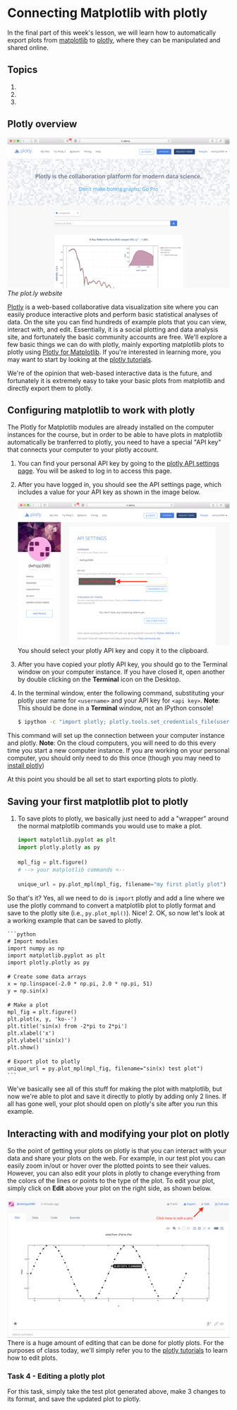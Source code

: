 # Connecting Matplotlib with plotly
In the final part of this week's lesson, we will learn how to automatically export plots from [matplotlib](http://matplotlib.org/) to [plotly](https://plot.ly/), where they can be manipulated and shared online.

## Topics
1. 
2. 
3. 

## Plotly overview
![The plot.ly website](../img/plotly-site.png)<br/>
*The plot.ly website*

[Plotly](https://plot.ly/) is a web-based collaborative data visualization site where you can easily produce interactive plots and perform basic statistical analyses of data.
On the site you can find hundreds of example plots that you can view, interact with, and edit.
Essentially, it is a social plotting and data analysis site, and fortunately the basic community accounts are free.
We'll explore a few basic things we can do with plotly, mainly exporting matplotlib plots to plotly using [Plotly for Matplotlib](https://plot.ly/matplotlib/).
If you're interested in learning more, you may want to start by looking at the [plotly tutorials](http://help.plot.ly/tutorials/).

We're of the opinion that web-based interactive data is the future, and fortunately it is extremely easy to take your basic plots from matplotlib and directly export them to plotly.

## Configuring matplotlib to work with plotly
The Plotly for Matplotlib modules are already installed on the computer instances for the course, but in order to be able to have plots in matplotlib automatically be tranferred to plotly, you need to have a special "API key" that connects your computer to your plotly account.

1. You can find your personal API key by going to the [plotly API settings page](). You will be asked to log in to access this page.
2. After you have logged in, you should see the API settings page, which includes a value for your API key as shown in the image below.

    ![The plotly API settings page](../img/plotly-api-key.png)<br/>
You should select your plotly API key and copy it to the clipboard.
3. After you have copied your plotly API key, you should go to the Terminal window on your computer instance.
If you have closed it, open another by double clicking on the **Terminal** icon on the Desktop.
4. In the terminal window, enter the following command, substituting your plotly user name for `<username>` and your API key for `<api key>`. **Note**: This should be done in a **Terminal** window, not an IPython console!

    ```bash
    $ ipython -c "import plotly; plotly.tools.set_credentials_file(username='<username>', api_key='<api key>')"
    ```
This command will set up the connection between your computer instance and plotly.
**Note**: On the cloud computers, you will need to do this every time you start a new computer instance.
If you are working on your personal computer, you should only need to do this once (though you may need to [install plotly](https://plot.ly/matplotlib/getting-started/#installation))

At this point you should be all set to start exporting plots to plotly.

## Saving your first matplotlib plot to plotly
1. To save plots to plotly, we basically just need to add a "wrapper" around the normal matplotlib commands you would use to make a plot.

    ```python
    import matplotlib.pyplot as plt
    import plotly.plotly as py

    mpl_fig = plt.figure()
    # --> your matplotlib commands <--

    unique_url = py.plot_mpl(mpl_fig, filename="my first plotly plot")
    ```
So that's it?
Yes, all we need to do is `import` plotly and add a line where we use the plotly command to convert a matplotlib plot to plotly format and save to the plotly site (i.e., `py.plot_mpl()`).
Nice!
2. OK, so now let's look at a working example that can be saved to plotly.

    ```python
    # Import modules
    import numpy as np
    import matplotlib.pyplot as plt
    import plotly.plotly as py
    
    # Create some data arrays
    x = np.linspace(-2.0 * np.pi, 2.0 * np.pi, 51)
    y = np.sin(x)
    
    # Make a plot
    mpl_fig = plt.figure()
    plt.plot(x, y, 'ko--')
    plt.title('sin(x) from -2*pi to 2*pi')
    plt.xlabel('x')
    plt.ylabel('sin(x)')
    plt.show()
    
    # Export plot to plotly
    unique_url = py.plot_mpl(mpl_fig, filename="sin(x) test plot")
    ```
We've basically see all of this stuff for making the plot with matplotlib, but now we're able to plot and save it directly to plotly by adding only 2 lines.
If all has gone well, your plot should open on plotly's site after you run this example.

## Interacting with and modifying your plot on plotly
So the point of getting your plots on plotly is that you can interact with your data and share your plots on the web.
For example, in our test plot you can easily zoom in/out or hover over the plotted points to see their values.
However, you can also edit your plots in plotly to change everything from the colors of the lines or points to the type of the plot.
To edit your plot, simply click on **Edit** above your plot on the right side, as shown below.

![Click to edit plotly plot](../img/plotly-interact.png)<br/>
There is a huge amount of editing that can be done for plotly plots.
For the purposes of class today, we'll simply refer you to the [plotly tutorials](http://help.plot.ly/tutorials/) to learn how to edit plots.

### Task 4 - Editing a plotly plot
For this task, simply take the test plot generated above, make 3 changes to its format, and save the updated plot to plotly.
